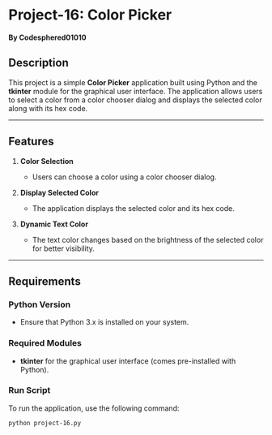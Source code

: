 # Project-16: Color Picker  
**By Codesphered01010**

## Description  
This project is a simple **Color Picker** application built using Python and the **tkinter** module for the graphical user interface. The application allows users to select a color from a color chooser dialog and displays the selected color along with its hex code.

---

## Features  

1. **Color Selection**  
   - Users can choose a color using a color chooser dialog.

2. **Display Selected Color**  
   - The application displays the selected color and its hex code.

3. **Dynamic Text Color**  
   - The text color changes based on the brightness of the selected color for better visibility.

---

## Requirements  

### Python Version  
- Ensure that Python 3.x is installed on your system.  

### Required Modules  
- **tkinter** for the graphical user interface (comes pre-installed with Python).  

### Run Script  
To run the application, use the following command:  
```bash
python project-16.py
